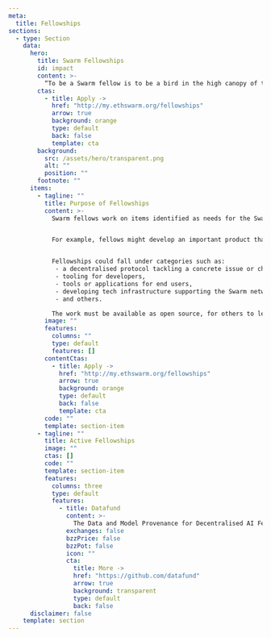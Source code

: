 ```yaml
---
meta:
  title: Fellowships
sections:
  - type: Section
    data:
      hero:
        title: Swarm Fellowships
        id: impact
        content: >-
          “To be a Swarm fellow is to be a bird in the high canopy of the rainforest.” Anonymous, 2022
        ctas:
          - title: Apply ->
            href: "http://my.ethswarm.org/fellowships"
            arrow: true
            background: orange
            type: default
            back: false
            template: cta
        background:
          src: /assets/hero/transparent.png
          alt: ""
          position: ""
        footnote: ""
      items:
        - tagline: ""
          title: Purpose of Fellowships
          content: >-
            Swarm fellows work on items identified as needs for the Swarm network to evolve and grow, but not part of core Swarm development. Fellows are expected to pursue the goals supported by the fellowship in the long term as part of their path. A fellowship helps them achieve results to a certain degree, but afterwards, the project should be possible to sustain and continue on its own.


            For example, fellows might develop an important product that is based on using the Swarm network and extends its usage. They support the network as well as promote its usage both directly and through the use of their product. They are ambassadors of Swarm.


            Fellowships could fall under categories such as:
             - a decentralised protocol tackling a concrete issue or challenge (e.g communication, personal data management, supply chain, etc.),
             - tooling for developers,
             - tools or applications for end users,
             - developing tech infrastructure supporting the Swarm network,
             - and others.

            The work must be available as open source, for others to leverage and reuse.
          image: ""
          features:
            columns: ""
            type: default
            features: []
          contentCtas:
            - title: Apply ->
              href: "http://my.ethswarm.org/fellowships"
              arrow: true
              background: orange
              type: default
              back: false
              template: cta
          code: ""
          template: section-item
        - tagline: ""
          title: Active Fellowships
          image: ""
          ctas: []
          code: ""
          template: section-item
          features:
            columns: three
            type: default
            features:
              - title: Datafund
                content: >-
                  The Data and Model Provenance for Decentralised AI Fellowship Project aims to create a toolset for tracking data and model provenance in AI, using Swarm decentralised storage and blockchain, addressing ethical AI development, compliance, and showcasing Web3 technologies.
                exchanges: false
                bzzPrice: false
                bzzPot: false
                icon: ""
                cta:
                  title: More ->
                  href: "https://github.com/datafund"
                  arrow: true
                  background: transparent
                  type: default
                  back: false
      disclaimer: false
    template: section
---
```

